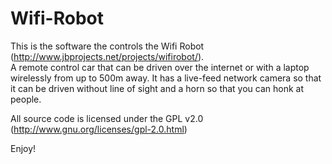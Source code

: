 Wifi-Robot
==========

This is the software the controls the Wifi Robot (http://www.jbprojects.net/projects/wifirobot/).  
A remote control car that can be driven over the internet or with a laptop wirelessly from up to 500m away. 
It has a live-feed network camera so that it can be driven without line of sight and a horn so that you can 
honk at people.

All source code is licensed under the GPL v2.0 (http://www.gnu.org/licenses/gpl-2.0.html)

Enjoy!